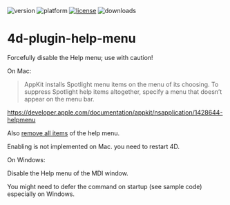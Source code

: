 ![version](https://img.shields.io/badge/version-19%2B-5682DF)
![platform](https://img.shields.io/static/v1?label=platform&message=mac-intel%20|%20mac-arm%20|%20win-64&color=blue)
[![license](https://img.shields.io/github/license/miyako/4d-plugin-help-menu)](LICENSE)
![downloads](https://img.shields.io/github/downloads/miyako/4d-plugin-help-menu/total)

# 4d-plugin-help-menu
Forcefully disable the Help menu; use with caution!

On Mac: 

> AppKit installs Spotlight menu items on the menu of its choosing. To suppress Spotlight help items altogether, specify a menu that doesn’t appear on the menu bar.

https://developer.apple.com/documentation/appkit/nsapplication/1428644-helpmenu

Also [remove all items](https://developer.apple.com/documentation/appkit/nsmenu/1518234-removeallitems?language=objc) of the help menu.

Enabling is not implemented on Mac. you need to restart 4D.

On Windows:

Disable the Help menu of the MDI window.

You might need to defer the command on startup (see sample code) especially on Windows.
